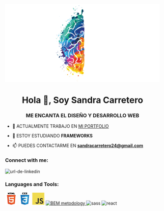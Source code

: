 ![Imagen decorativa de tu perfil](https://github.com/SandraCarretero/SandraCarretero/blob/main/images/imagen.png)

<!-- Generado con https://rahuldkjain.github.io/gh-profile-readme-generator/ -->
<h1 align="center">Hola 👋, Soy Sandra Carretero</h1>
<h3 align="center">ME ENCANTA EL DISEÑO Y DESARROLLO WEB</h3>

- 🔭 ACTUALMENTE TRABAJO EN [MI PORTFOLIO]()

- 🌱 ESTOY ESTUDIANDO **FRAMEWORKS**

<!-- - 👨‍💻 TODOS MIS PROYECTOS ESTÁN [MIDOMINIO.COM](MIDOMINIO.COM) -->

- 📫 PUEDES CONTACTARME EN **sandracarretero24@gmail.com**

<h3 align="left">Connect with me:</h3>
<p align="left">
  <a href="https://www.linkedin.com/in/sandra-carretero-lopez/" target="blank" style="text-decoration:none">
      <img align="center" src="https://raw.githubusercontent.com/rahuldkjain/github-profile-readme-generator/master/src/images/icons/Social/linked-in-alt.svg" alt="url-de-linkedin" height="30" width="40" />
  </a>
</p>

<h3 align="left">Languages and Tools:</h3>
<p align="left">

 <a href="https://www.w3.org/html/" target="_blank" rel="noreferrer" style="text-decoration:none">
      <img src="https://raw.githubusercontent.com/devicons/devicon/master/icons/html5/html5-original-wordmark.svg" alt="html5" width="40" height="40"/> 
</a> 
<a href="https://www.w3.org/Style/CSS/" target="_blank" rel="noreferrer" style="text-decoration:none"> 
    <img src="https://raw.githubusercontent.com/devicons/devicon/master/icons/css3/css3-original-wordmark.svg" alt="css3" width="40" height="40"/> 
</a>

<a href="https://developer.mozilla.org/en-US/docs/Web/JavaScript" target="_blank" rel="noreferrer" style="text-decoration:none"> 
  <img src="https://raw.githubusercontent.com/devicons/devicon/master/icons/javascript/javascript-original.svg" alt="javascript" width="40" height="40"/> 
</a>

<a href="https://getbem.com/">
      <img src="http://jennyknuth.com/wp-content/uploads/2018/03/BEM-1.png" target="_blank" rel="noreferrer" width="40" height="40" alt="BEM metodology">
  </a>

  <a href="https://sass-lang.com/" style="text-decoration:none">
      <img src="https://upload.wikimedia.org/wikipedia/commons/thumb/9/96/Sass_Logo_Color.svg/2560px-Sass_Logo_Color.svg.png" target="_blank" rel="noreferrer" width="40" alt="sass">
  </a>

   <a href="https://es.react.dev/" style="text-decoration:none">
      <img src="https://upload.wikimedia.org/wikipedia/commons/thumb/4/47/React.svg/375px-React.svg.png" target="_blank" rel="noreferrer" width="40" alt="react">
  </a>
</p>

